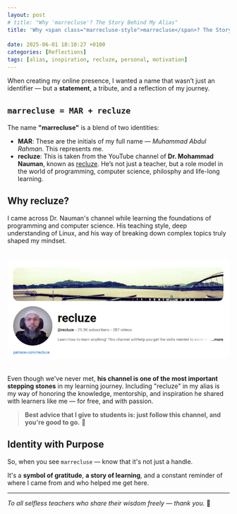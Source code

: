 ```yaml
---
layout: post
# title: "Why 'marrecluse'? The Story Behind My Alias"
title: 'Why <span class="marrecluse-style">marrecluse</span>? The Story Behind My Alias'

date: 2025-06-01 18:10:27 +0100
categories: [Reflections]
tags: [alias, inspiration, recluze, personal, motivation]
---
```


When creating my online presence, I wanted a name that wasn’t just an identifier — but a **statement**, a tribute, and a reflection of my journey.

## `marrecluse = MAR + recluze`

The name **"marrecluse"** is a blend of two identities:

- **MAR**: These are the initials of my full name — *Muhammad Abdul Rahman*. This represents me.
- **recluze**: This is taken from the YouTube channel of **Dr. Mohammad Nauman**, known as [recluze](https://www.youtube.com/@recluze). He’s not just a teacher, but a role model in the world of programming, computer science, philosphy and life-long learning.

## Why recluze?

I came across Dr. Nauman's channel while learning the foundations of programming and computer science. His teaching style, deep understanding of Linux, and his way of breaking down complex topics truly shaped my mindset. 


<a href="https://www.youtube.com/@recluze" target="_blank" rel="noopener noreferrer">
  <img src="/assets/img/recluze-channel.png" alt="Dr. Mohammad Nauman's Recluze Channel" style="max-width: 100%; height: auto; border-radius: 8px; margin: 20px 0;">
</a>

Even though we've never met, **his channel is one of the most important stepping stones** in my learning journey. Including "recluze" in my alias is my way of honoring the knowledge, mentorship, and inspiration he shared with learners like me — for free, and with passion.

> **Best advice that I give to students is: just follow this channel, and you're good to go.** 🎯


## Identity with Purpose

So, when you see `marrecluse` — know that it's not just a handle.

It's a **symbol of gratitude**, **a story of learning**, and a constant reminder of where I came from and who helped me get here.

---

*To all selfless teachers who share their wisdom freely — thank you.* 🙏
